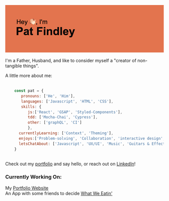 ![header](https://github.com/Patfindley/Patfindley/blob/main/header.png?raw=true)

<p >I'm a Father, Husband, and like to consider myself a "creator of non-tangible things".</p>
  <p > A little more about me: </p>
  
```js  
    
    const pat = {
       pronouns: ['He', 'Him'],
       languages: ['Javascript', 'HTML', 'CSS'],
       skills: {
          js:['React', 'GSAP', 'Styled-Components'],
          tdd: ['Mocha-Chai', 'Cypress'],
          other: ['graphQL', 'CI']
          },
      currentlyLearning: ['Context', 'Theming'],
      enjoys:['Problem-solving', 'Collaboration', 'interactive design', 'organization'],
      letsChatAbout: ['Javascript', 'UX/UI', 'Music', 'Guitars & Effects', 'Video Games']
    }
  
```
<p>Check out my <a href='patfindleycodes.com' target='_blank'>portfolio</a> and say hello, or reach out on <a href='https://www.linkedin.com/in/patfindley/' target='_blank'>LinkedIn</a>!</p>

### Currently Working On:
My <a href='patfindleycodes.com' target='_blank'>Portfolio Website</a> <br/>
An App with some friends to decide <a href='https://mysterious-cove-94790.herokuapp.com/' target='_blank'>What We Eatin'</a>

